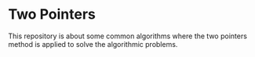 # Two Pointers
This repository is about some common algorithms where the two pointers method is applied to solve the algorithmic problems.
